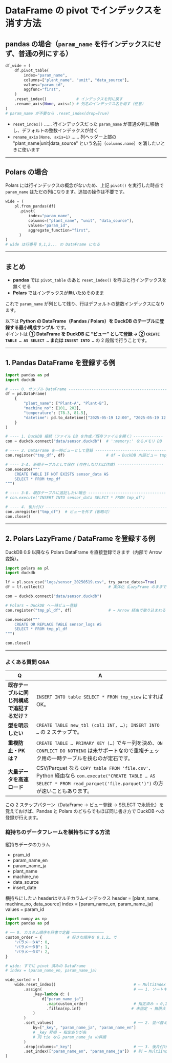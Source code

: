 # DataFrame の pivot でインデックスを消す方法

## pandas の場合（`param_name` を行インデックスにせず、普通の列にする）

```python
df_wide = (
    df.pivot_table(
        index="param_name",
        columns=["plant_name", "unit", "data_source"],
        values="param_id",
        aggfunc="first",
    )
    .reset_index()             # インデックスを列に戻す
    .rename_axis(None, axis=1) # 列名のインデックス名を消す（任意）
)
# param_name が不要なら .reset_index(drop=True)
```

- `reset_index()` …… 行インデックスだった `param_name` が普通の列に移動し、デフォルトの整数インデックスが付く
- `rename_axis(None, axis=1)` …… 列ヘッダー上部の "plant_name|unit|data_source" という名前（`columns.name`）を消したいときに使います

---

## Polars の場合

Polars には行インデックスの概念がないため、上記 `pivot()` を実行した時点で `param_name` はただの列になります。追加の操作は不要です。

```python
wide = (
    pl.from_pandas(df)
      .pivot(
          index="param_name",
          columns=["plant_name", "unit", "data_source"],
          values="param_id",
          aggregate_function="first",
      )
)
# wide は行番号 0,1,2... の DataFrame になる
```

---

## まとめ

- **pandas** では `pivot_table` のあと `reset_index()` を呼ぶと行インデックスを無くせる
- **Polars** ではインデックスが無いためそのまま

これで `param_name` が列として残り、行はデフォルトの整数インデックスになります。



以下は **Python の DataFrame（Pandas / Polars）を DuckDB のテーブルに登録する最小構成サンプル** です。  
ポイントは **① DataFrame を DuckDB に “ビュー” として登録 → ② `CREATE TABLE … AS SELECT …` または `INSERT INTO …`** の 2 段階で行うことです。

---

## 1. Pandas DataFrame を登録する例

```python
import pandas as pd
import duckdb

# ---- 0. サンプル DataFrame -------------------------------------------------
df = pd.DataFrame(
    {
        "plant_name": ["Plant-A", "Plant-B"],
        "machine_no": [101, 202],
        "temperature": [78.3, 81.5],
        "datetime": pd.to_datetime(["2025-05-19 12:00", "2025-05-19 12:05"]),
    }
)

# ---- 1. DuckDB 接続（ファイル DB を作成／既存ファイルを開く）-------------
con = duckdb.connect("data/sensor.duckdb")  # ':memory:' ならメモリ DB

# ---- 2. DataFrame を一時ビューとして登録 -------------------------------
con.register("tmp_df", df)                  # df → DuckDB 内部ビュー tmp_df

# ---- 3-A. 新規テーブルとして保存 (存在しなければ作成) --------------------
con.execute("""
    CREATE TABLE IF NOT EXISTS sensor_data AS
    SELECT * FROM tmp_df
""")

# ---- 3-B. 既存テーブルに追記したい場合 ------------------------------------
# con.execute("INSERT INTO sensor_data SELECT * FROM tmp_df")

# ---- 4. 後片付け ----------------------------------------------------------
con.unregister("tmp_df")  # ビューを外す（省略可）
con.close()
```

---

## 2. Polars LazyFrame / DataFrame を登録する例

DuckDB 0.9 以降なら Polars DataFrame を直接登録できます（内部で Arrow 変換）。

```python
import polars as pl
import duckdb

lf = pl.scan_csv("logs/sensor_20250519.csv", try_parse_dates=True)
df = lf.collect()                            # 実体化（LazyFrame のままでも OK）

con = duckdb.connect("data/sensor.duckdb")

# Polars → DuckDB へ一時ビュー登録
con.register("tmp_pl_df", df)                # → Arrow 経由で取り込まれる

con.execute("""
    CREATE OR REPLACE TABLE sensor_logs AS
    SELECT * FROM tmp_pl_df
""")

con.close()
```

---

### よくある質問 Q&A

|Q|A|
|---|---|
|**既存テーブルに同じ列構成で追記するだけ？**|`INSERT INTO table SELECT * FROM tmp_view` にすれば OK。|
|**型を明示したい**|`CREATE TABLE new_tbl (col1 INT, …); INSERT INTO …` の 2 ステップで。|
|**重複防止・PK は？**|`CREATE TABLE … PRIMARY KEY (…)` でキー列を決め、`ON CONFLICT DO NOTHING` は未サポートなので重複チェック用の一時テーブルを挟むのが定石です。|
|**大量データを高速ロード**|CSV/Parquet なら `COPY table FROM 'file.csv'`、Python 経由なら `con.execute("CREATE TABLE … AS SELECT * FROM read_parquet('file.parquet')")` の方が速いこともあります。|

この 2 ステップパターン（DataFrame → ビュー登録 → SELECT で永続化）を覚えておけば、Pandas と Polars のどちらでもほぼ同じ書き方で DuckDB への登録が行えます。


### 縦持ちのデータフレームを横持ちにする方法

縦持ちデータのカラム
- pram_id
- param_name_en
- param_name_ja
- plant_name
- machine_no
- data_source
- insert_date

横持ちにしたい
headerはマルチカラムインデックス
header = [plant_name, machine_no, data_source]
index = [param_name_en, param_name_ja]
values = param_id


```python
import numpy as np
import pandas as pd

# ── 0. カスタム順序を辞書で定義 ──────────────
custom_order = {           # 好きな順序を 0,1,2… で
    "パラメータA": 0,
    "パラメータB": 1,
    "パラメータX": 2,
}

# wide: すでに pivot 済みの DataFrame
# index = (param_name_en, param_name_ja)

wide_sorted = (
    wide.reset_index()                                  # ⇐ MultiIndex → 列
        .assign(                                        # ── 1. ソートキー列 ──
            _key=lambda d: (
                d["param_name_ja"]
                  .map(custom_order)                    # 指定済み → 0,1,2…
                  .fillna(np.inf)                      # 未指定 → 無限大
            )
        )
        .sort_values(                                   # ── 2. 並べ替え ──
            by=["_key", "param_name_ja", "param_name_en"]
            # _key 昇順 ⇒ 指定ありが先
            # 同 tie なら param_name_ja の昇順
        )
        .drop(columns="_key")                           # ── 3. 後片付け ──
        .set_index(["param_name_en", "param_name_ja"])  # 列 → MultiIndex
)

```


 